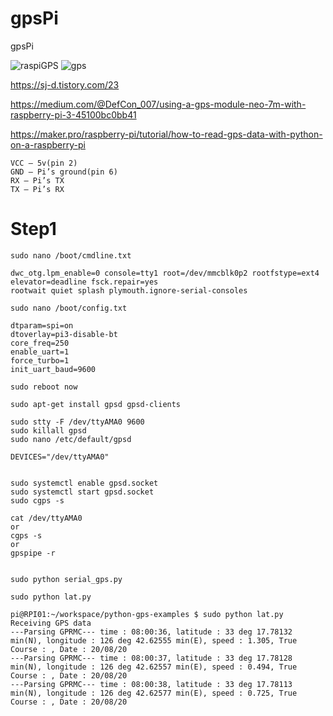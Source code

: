 # gpsPi
gpsPi

![raspiGPS](https://user-images.githubusercontent.com/17608995/93556651-306b7680-f9b4-11ea-906d-17a3c14cf919.jpeg)
![gps](https://user-images.githubusercontent.com/17608995/90718424-db710d80-e2ec-11ea-9164-b149eae8c072.jpeg) 

https://sj-d.tistory.com/23

https://medium.com/@DefCon_007/using-a-gps-module-neo-7m-with-raspberry-pi-3-45100bc0bb41

https://maker.pro/raspberry-pi/tutorial/how-to-read-gps-data-with-python-on-a-raspberry-pi

    VCC — 5v(pin 2)
    GND — Pi’s ground(pin 6)
    RX — Pi’s TX
    TX — Pi’s RX


# Step1

    sudo nano /boot/cmdline.txt

    dwc_otg.lpm_enable=0 console=tty1 root=/dev/mmcblk0p2 rootfstype=ext4 
    elevator=deadline fsck.repair=yes 
    rootwait quiet splash plymouth.ignore-serial-consoles

    sudo nano /boot/config.txt

    dtparam=spi=on
    dtoverlay=pi3-disable-bt
    core_freq=250
    enable_uart=1
    force_turbo=1
    init_uart_baud=9600

    sudo reboot now
    
    sudo apt-get install gpsd gpsd-clients

    sudo stty -F /dev/ttyAMA0 9600
    sudo killall gpsd
    sudo nano /etc/default/gpsd

    DEVICES="/dev/ttyAMA0"


    sudo systemctl enable gpsd.socket
    sudo systemctl start gpsd.socket 
    sudo cgps -s

    cat /dev/ttyAMA0
    or
    cgps -s
    or
    gpspipe -r


    sudo python serial_gps.py
    
    sudo python lat.py
    
    pi@RPI01:~/workspace/python-gps-examples $ sudo python lat.py
    Receiving GPS data
    ---Parsing GPRMC--- time : 08:00:36, latitude : 33 deg 17.78132 min(N), longitude : 126 deg 42.62555 min(E), speed : 1.305, True Course : , Date : 20/08/20
    ---Parsing GPRMC--- time : 08:00:37, latitude : 33 deg 17.78128 min(N), longitude : 126 deg 42.62557 min(E), speed : 0.494, True Course : , Date : 20/08/20
    ---Parsing GPRMC--- time : 08:00:38, latitude : 33 deg 17.78113 min(N), longitude : 126 deg 42.62577 min(E), speed : 0.725, True Course : , Date : 20/08/20






